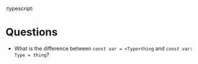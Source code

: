 :typescript:

# Questions
- What is the difference between `const var = <Type>thing` and `const var: Type = thing`?
